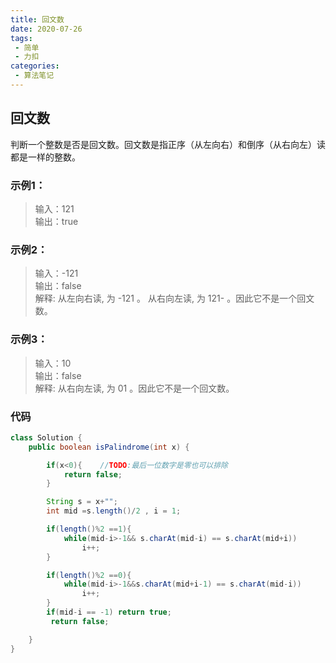```yaml
---
title: 回文数
date: 2020-07-26
tags:
 - 简单
 - 力扣
categories:
 - 算法笔记
---
```



## 回文数

判断一个整数是否是回文数。回文数是指正序（从左向右）和倒序（从右向左）读都是一样的整数。


### 示例1：
>输入：121  
输出：true

### 示例2：
>输入：-121  
输出：false  
解释: 从左向右读, 为 -121 。 从右向左读, 为 121- 。因此它不是一个回文数。

### 示例3：
>输入：10  
输出：false  
解释: 从右向左读, 为 01 。因此它不是一个回文数。


### 代码
```java
class Solution {
    public boolean isPalindrome(int x) {

        if(x<0){    //TODO:最后一位数字是零也可以排除
            return false;
        }

        String s = x+"";
        int mid =s.length()/2 , i = 1;

        if(length()%2 ==1){
            while(mid-i>-1&& s.charAt(mid-i) == s.charAt(mid+i))
                i++;
        }

        if(length()%2 ==0){
            while(mid-i>-1&&s.charAt(mid+i-1) == s.charAt(mid-i))
                i++;
        }
        if(mid-i == -1) return true;
         return false;

    }
}
```


